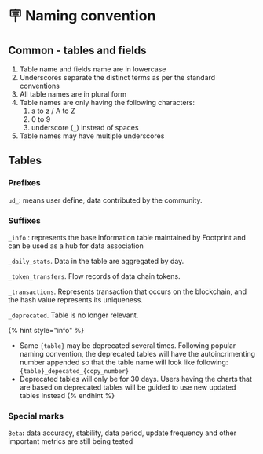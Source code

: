 # 🪧 Naming convention

## **Common - tables and fields**

1. Table name and fields name are in lowercase
2. Underscores separate the distinct terms as per the standard conventions
3. All table names are in plural form&#x20;
4. Table names are only having the following characters:&#x20;
   1. a to z / A to Z
   2. 0 to 9
   3. underscore (`_`) instead of spaces&#x20;
5. Table names may have multiple underscores

## **Tables**

### **Prefixes**

`ud_`: means user define, data contributed by the community.

### Suffixes

`_info` : represents the base information table maintained by Footprint and can be used as a hub for data association

`_daily_stats`. Data in the table are aggregated by day.

`_token_transfers`. Flow records of data chain tokens.

`_transactions`. Represents transaction that occurs on the blockchain, and the hash value represents its uniqueness.

`_deprecated`. Table is no longer relevant.

{% hint style="info" %}
* Same `{table}` may be deprecated several times. Following popular naming convention, the deprecated tables will have the autoincrimenting number appended so that the table name will look like following: `{table}_depecated_{copy_number}`
* Deprecated tables will only be for 30 days. Users having the charts that are based on deprecated tables will be guided to use new updated tables instead
{% endhint %}

### Special marks

`Beta`**:** data accuracy, stability, data period, update frequency and other important metrics are still being tested
